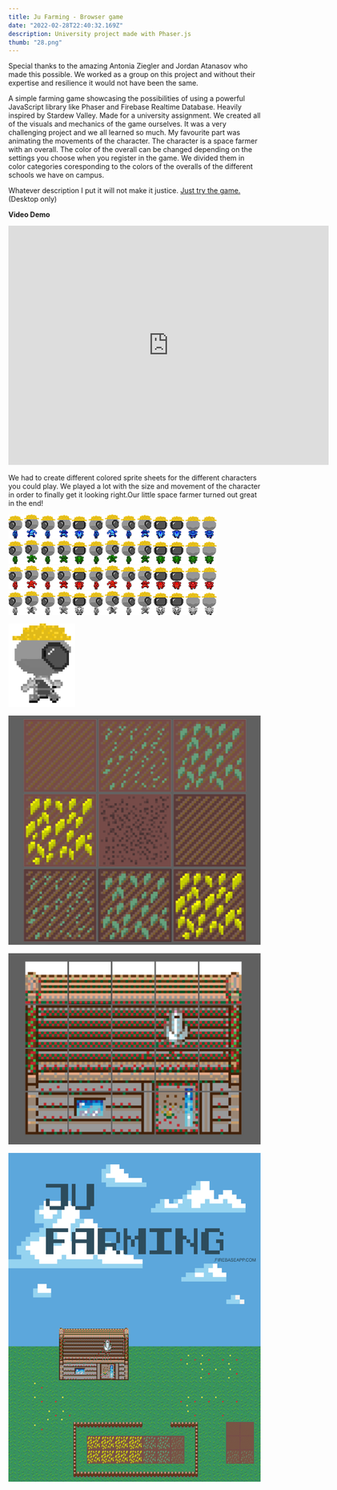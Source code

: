 ```yaml
---
title: Ju Farming - Browser game
date: "2022-02-28T22:40:32.169Z"
description: University project made with Phaser.js 
thumb: "28.png"
---
```


Special thanks to the amazing Antonia Ziegler and Jordan Atanasov who made this possible. We worked as a group on this project and without their expertise and resilience it would not have been the same.

A simple farming game showcasing the possibilities of using a powerful JavaScript library like Phaser and Firebase Realtime Database. Heavily inspired by Stardew Valley. Made for a university assignment. We created all of the visuals and mechanics of the game ourselves. It was a very challenging project and we all learned so much. My favourite part was animating the movements of the character. The character is a space farmer with an overall. The color of the overall can be changed depending on the settings you choose when you register in the game. We divided them in color categories coresponding to the colors of the overalls of the different schools we have on campus.

Whatever description I put it will not make it justice. [Just try the game.](https://jufarming.firebaseapp.com/) (Desktop only) 

**Video Demo**

<iframe src="https://player.vimeo.com/video/338441588" width="640" height="478" frameborder="0" allow="autoplay; fullscreen; picture-in-picture" allowfullscreen></iframe>

We had to create different colored sprite sheets for the different characters you could play. We played a lot with the size and movement of the character in order to finally get it looking right.Our little space farmer turned out great in the end!

![](./26.png)![](./25.png)![](./24.png)![](./23.png)

![](./22.gif)

![](./31.png)

![](./28.png)

![](./21.png)